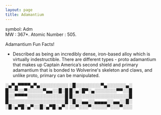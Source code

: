 ```yaml
---
layout: page
title: Adamantium
---
```



symbol: Adm   
MW : 367*. 
Atomic Number : 505. 

Adamantium Fun Facts!

 - Described as being an incredibly dense, iron-based alloy which is virtually indestructible. There are different types - proto adamantium that makes up Captain America’s second shield and primary adamantium that is bonded to Wolverine's skeleton and claws, and unlike proto, primary can be manipulated.

















































░▄▀▄▀▀▀▀▄▀▄░░░░░░░░░
░█░░░░░░░░▀▄░░░░░░▄░
█░░▀░░▀░░░░░▀▄▄░░█░█
█░▄░█▀░▄░░░░░░░▀▀░░█
█░░▀▀▀▀░░░░░░░░░░░░█
█░░░░░░░░░░░░░░░░░░█
█░░░░░░░░░░░░░░░░░░█
░█░░▄▄░░▄▄▄▄░░▄▄░░█░
░█░▄▀█░▄▀░░█░▄▀█░▄▀░
░░▀░░░▀░░░░░▀░░░▀░░░
